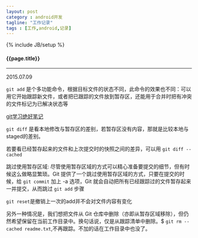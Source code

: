 ```yaml
---
layout: post
category : android开发
tagline: "工作记录"
tags : [工作,android,记录]
---
```

{% include JB/setup %}

<h4>{{page.title}}</h4>

---

2015.07.09

`git add` 是个多功能命令，根据目标文件的状态不同，此命令的效果也不同：可以用它开始跟踪新文件，或者把已跟踪的文件放到暂存区，还能用于合并时把有冲突的文件标记为已解决状态等

[git学习绝好笔记](http://git-scm.com/book/zh/v1)

`git diff` 是看本地修改与暂存区的差别，若暂存区没有内容，那就是比较本地与staged的差别。

若要看已经暂存起来的文件和上次提交时的快照之间的差异，可以用 `git diff --cached` 

跳过使用暂存区域: 尽管使用暂存区域的方式可以精心准备要提交的细节，但有时候这么做略显繁琐。Git 提供了一个跳过使用暂存区域的方式，只要在提交的时候，给 `git commit` 加上 -a 选项，Git 就会自动把所有已经跟踪过的文件暂存起来一并提交，从而跳过 `git add` 步骤

`git reset`是撤销上一次的add并不会对文件内容有变化

另外一种情况是，我们想把文件从 Git 仓库中删除（亦即从暂存区域移除），但仍然希望保留在当前工作目录中。换句话说，仅是从跟踪清单中删除。$ `git rm --cached readme.txt`,不再跟踪。不加的话在工作目录中也没了。